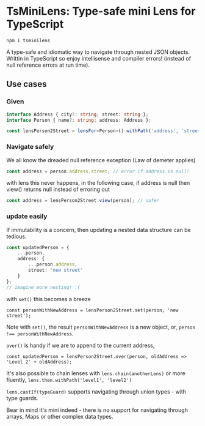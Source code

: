 # TsMiniLens: Type-safe mini Lens for TypeScript

```
npm i tsminilens
```

A type-safe and idiomatic way to navigate through nested JSON objects. Writtin in TypeScript so enjoy intellisense and compiler errors! (instead of null reference errors at run time).

## Use cases

### Given
```TypeScript
interface Address { city?: string; street: string };
interface Person { name?: string; address: Address };

const lensPerson2Street = lensFor<Person>().withPath('address', 'street'); // this is type safe, e.g. 'street1' wont't compile
```

### Navigate safely

We all know the dreaded null reference exception (Law of demeter applies)

```TypeScript
const address = person.address.street; // error if address is null!
```

with lens this never happens, in the following case, if address is null then view() returns null instead of erroring out

```TypeScript
const address = lensPerson2Street.view(person); // safe!
```

### update easily

If immutability is a concern, then updating a nested data structure can be tedious.
```TypeScript
const updatedPerson = {
    ...person,
    address: {
        ...person.address,
        street: 'new street'
    }
};
// imagine more nesting! :(
```

with ``set()`` this becomes a breeze
```
const personWithNewAddress = lensPerson2Street.set(person, 'new street');
```
Note with ``set()``, the result ``personWithNewAddress`` is a new object, or, ``person !== personWithNewAddress``.

``over()`` is handy if we are to append to the current address,
```
const updatedPerson = lensPerson2Street.over(person, oldAddress => 'Level 2' + oldAddress);
```

It's also possible to chain lenses with ``lens.chain(anotherLens)`` or more fluently, ``lens.then.withPath('level1', 'level2')``

``lens.castIf(typeGuard)`` supports navigating through union types - with type guards.

Bear in mind it's mini indeed - there is no support for navigating through arrays, Maps or other complex data types.
